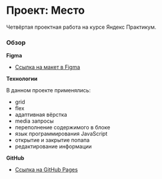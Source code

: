 # Проект: Место

Четвёртая проектная работа на курсе Яндекс Практикум. 

### Обзор

**Figma**

* [Ссылка на макет в Figma](https://www.figma.com/file/2cn9N9jSkmxD84oJik7xL7/JavaScript.-Sprint-4?node-id=0%3A1)

**Технологии**

В данном проекте применялись:

* grid
* flex
* адаптивная вёрстка
* media запросы
* переполнение содержимого в блоке
* язык программирования JavaScript
* открытие и закрытие попапа
* редактирование информации

**GitHub**

* [Ссылка на GitHub Pages](https://hpqx13.github.io/mesto/)
